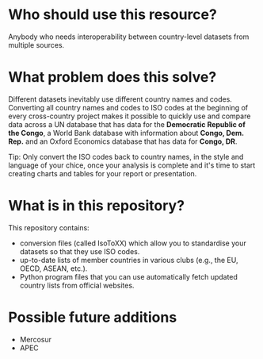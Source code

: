 # Who should use this resource?
Anybody who needs interoperability between country-level datasets from multiple sources.

# What problem does this solve?
Different datasets inevitably use different country names and codes. Converting all country names and codes to ISO codes at the beginning of every cross-country project makes it possible to quickly use and compare data across a UN database that has data for the **Democratic Republic of the Congo**, a World Bank database with information about **Congo, Dem. Rep.** and an Oxford Economics database that has data for **Congo, DR**.

Tip: Only convert the ISO codes back to country names, in the style and language of your chice, once your analysis is complete and it's time to start creating charts and tables for your report or presentation.

# What is in this repository?
This repository contains:
- conversion files (called IsoToXX) which allow you to standardise your datasets so that they use ISO codes.
- up-to-date lists of member countries in various clubs (e.g., the EU, OECD, ASEAN, etc.).
- Python program files that you can use automatically fetch updated country lists from official websites.

# Possible future additions
- Mercosur
- APEC
